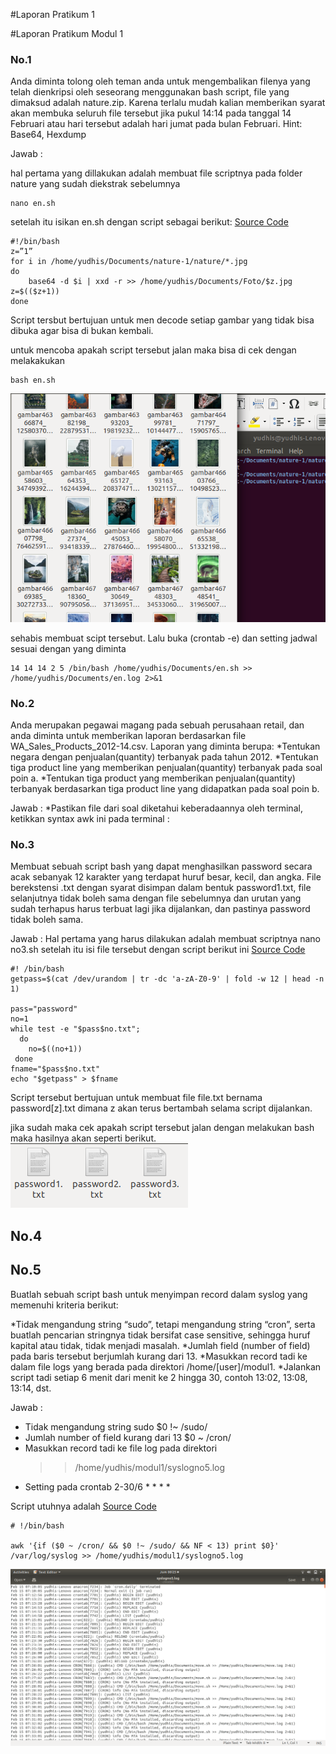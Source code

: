 #Laporan Pratikum 1

#Laporan Pratikum Modul 1

### No.1 
Anda diminta tolong oleh teman anda untuk mengembalikan filenya yang telah dienkripsi oleh seseorang menggunakan bash script, file yang dimaksud adalah nature.zip. Karena terlalu mudah kalian memberikan syarat akan membuka seluruh file tersebut jika pukul 14:14 pada tanggal 14 Februari atau hari tersebut adalah hari jumat pada bulan Februari.
Hint: Base64, Hexdump

Jawab :

hal pertama yang dillakukan adalah membuat file scriptnya  pada folder nature yang sudah diekstrak sebelumnya
		
	nano en.sh

setelah itu isikan en.sh dengan script sebagai berikut: 
[Source Code](/en.sh)    
		
	#!/bin/bash
	z=”1”
	for i in /home/yudhis/Documents/nature-1/nature/*.jpg
	do
	    base64 -d $i | xxd -r >> /home/yudhis/Documents/Foto/$z.jpg
	z=$(($z+1))
	done
		
Script tersbut bertujuan untuk men decode setiap gambar yang tidak bisa dibuka agar bisa di bukan kembali.

untuk mencoba apakah script tersebut jalan maka bisa di cek dengan melakakukan
	
	bash en.sh

  ![soal1](/images/soal1.png)

sehabis membuat scipt tersebut. Lalu buka (crontab -e) dan setting jadwal sesuai dengan yang diminta
	
	14 14 14 2 5 /bin/bash /home/yudhis/Documents/en.sh >> /home/yudhis/Documents/en.log 2>&1

### No.2
Anda merupakan pegawai magang pada sebuah perusahaan retail, dan anda diminta
untuk memberikan laporan berdasarkan file WA_Sales_Products_2012-14.csv.
Laporan yang diminta berupa:
	*Tentukan negara dengan penjualan(quantity) terbanyak pada tahun 2012.
	*Tentukan tiga product line yang memberikan penjualan(quantity) terbanyak pada soal poin a.
	*Tentukan tiga product yang memberikan penjualan(quantity) terbanyak berdasarkan tiga product line yang didapatkan pada soal poin b.

Jawab :
	*Pastikan file dari soal diketahui keberadaannya oleh terminal, ketikkan syntax awk ini pada terminal : 
	

### No.3
Membuat sebuah script bash yang dapat menghasilkan password secara acak sebanyak 12 karakter yang terdapat huruf besar, kecil, dan angka. File berekstensi .txt dengan syarat disimpan dalam bentuk password1.txt, file selanjutnya tidak boleh sama dengan file sebelumnya dan urutan yang sudah terhapus harus terbuat lagi jika dijalankan, dan pastinya password tidak boleh sama.

Jawab :
Hal pertama yang harus dilakukan adalah membuat scriptnya
	nano no3.sh
setelah itu isi file tersebut dengan script berikut ini
	[Source Code](/no3.sh)
	
	#! /bin/bash
	getpass=$(cat /dev/urandom | tr -dc 'a-zA-Z0-9' | fold -w 12 | head -n 1)

	pass="password"
	no=1
	while test -e "$pass$no.txt"; 
	  do  
	    no=$((no+1))
	 done
	fname="$pass$no.txt"
	echo "$getpass" > $fname

Script tersebut bertujuan untuk membuat file file.txt bernama password[z].txt dimana z akan terus bertambah selama script dijalankan.

jika sudah maka cek apakah script tersebut jalan dengan melakukan bash maka hasilnya akan seperti berikut.
	![no3](/images/no3.png)

## No.4

## No.5
Buatlah sebuah script bash untuk menyimpan record dalam syslog yang memenuhi
kriteria berikut:

*Tidak mengandung string “sudo”, tetapi mengandung string “cron”, serta buatlah pencarian stringnya tidak bersifat case sensitive, sehingga huruf kapital atau tidak, tidak menjadi masalah.
*Jumlah field (number of field) pada baris tersebut berjumlah kurang dari 13.
*Masukkan record tadi ke dalam file logs yang berada pada direktori /home/[user]/modul1.
*Jalankan script tadi setiap 6 menit dari menit ke 2 hingga 30, contoh 13:02, 13:08, 13:14, dst.

Jawab :

* Tidak mengandung string sudo
	$0 !~ /sudo/
* Jumlah number of field kurang dari 13 
	$0 ~ /cron/
* Masukkan record tadi ke file log pada direktori 
	>> /home/yudhis/modul1/syslogno5.log
* Setting pada crontab
	2-30/6 * * * *

Script utuhnya adalah
	[Source Code](/soal5.sh)
	
	# !/bin/bash
	
	awk '{if ($0 ~ /cron/ && $0 !~ /sudo/ && NF < 13) print $0}' /var/log/syslog >> /home/yudhis/modul1/syslogno5.log
	
![no5](/images/no5.png)

